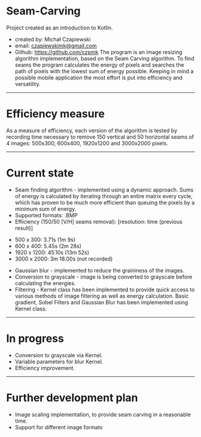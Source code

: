 # Seam-Carving 
Project created as an introduction to Kotlin. 
- created by: Michał Czapiewski
- email: czapiewskimk@gmail.com
- Github: https://github.com/czpmk
The program is an image resizing algorithm implementation, based on the Seam Carving 
algorithm. To find seams the program calculates the energy of pixels and searches the
path of pixels with the lowest sum of energy possible. Keeping in mind a possible 
mobile application the most effort is put into efficiency and versatility. 

---
# Efficiency measure

As a measure of efficiency, each version of the algorithm is tested by recording 
time necessary to remove 150 vertical and 50 horizontal seams of 4 images:
500x300, 600x400, 1920x1200 and 3000x2000 pixels. 

---
# Current state
- Seam finding algorithm - implemented using a dynamic approach. Sums of 
energy is calculated by iterating through an entire matrix every cycle,
which has proven to be much more efficient than queuing the pixels by a minimum sum
of energy.
- Supported formats: .BMP
- Efficiency (150/50 [V/H] seams removal): 
[resolution: time (previous result)]
* 500 x 300: 3.71s (1m 9s)
* 600 x 400: 5.45s (2m 28s)
* 1920 x 1200: 45.10s (13m 52s)
* 3000 x 2000: 3m 18.00s (not recorded)
- Gaussian blur - implemented to reduce the graininess of the images.
- Conversion to grayscale - image is being converted to grayscale before calculating
the energies.
- Filtering - Kernel class has been implemented to provide quick access to
various methods of image filtering as well as energy calculation. Basic gradient, 
Sobel Filters and Gaussian Blur has been implemented using Kernel class.

---
# In progress
- Conversion to grayscale via Kernel.
- Variable parameters for blur Kernel.
- Efficiency improvement.

---
# Further development plan
- Image scaling implementation, to provide seam carving in a reasonable time.
- Support for different image formats
